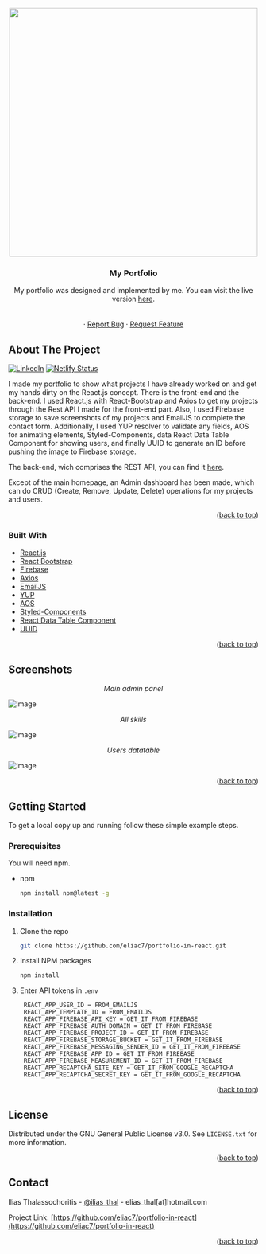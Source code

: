 <div id="top"></div>


<!-- PROJECT LOGO -->
<br />
<div align="center">
  <a href="https://github.com/eliac7/portfolio-in-react">
    <img src="https://iliasdev.eu/share.jpg" width="500">
  </a>

<h3 align="center">My Portfolio</h3>

  <p align="center">
My portfolio was designed and implemented by me. You can visit the live version <a href="https://iliasdev.eu">here</a>.
    <br />
    <br />
    <br />
    ·
    <a href="https://github.com/eliac7/portfolio-in-react/issues">Report Bug</a>
    ·
    <a href="https://github.com/eliac7/portfolio-in-react/issues">Request Feature</a>
  </p>
</div>




<!-- ABOUT THE PROJECT -->
## About The Project

[![LinkedIn][linkedin-shield]][linkedin-url]
[![Netlify Status](https://api.netlify.com/api/v1/badges/781ae27a-367d-46c3-b9d9-26fbbc6801ef/deploy-status)](https://app.netlify.com/sites/ilias-netlify-portfolio/deploys)


I made my portfolio to show what projects I have already worked on and get my hands dirty on the React.js concept. There is the front-end and the back-end. I used React.js with React-Bootstrap and Axios to get my projects through the Rest API I made for the front-end part. Also, I used Firebase storage to save screenshots of my projects and EmailJS to complete the contact form. Additionally, I used YUP resolver to validate any fields, AOS for animating elements, Styled-Components, data React Data Table Component for showing users, and finally UUID to generate an ID before pushing the image to Firebase storage. 

The back-end, wich comprises the REST API, you can find it [here](https://github.com/eliac7/projects-rest-api).

Except of the main homepage, an Admin dashboard has been made, which can do CRUD (Create, Remove, Update, Delete) operations for my projects and users.

<p align="right">(<a href="#top">back to top</a>)</p>



### Built With

* [React.js](https://reactjs.org/)
* [React Bootstrap](https://react-bootstrap.github.io/)
* [Firebase](https://firebase.google.com/)
* [Axios](https://github.com/axios/axios)
* [EmailJS](https://www.emailjs.com/)
* [YUP](https://github.com/jquense/yup)
* [AOS](https://michalsnik.github.io/aos/)
* [Styled-Components](https://styled-components.com/)
* [React Data Table Component](https://github.com/jbetancur/react-data-table-component)
* [UUID](https://github.com/uuidjs/uuid)



<p align="right">(<a href="#top">back to top</a>)</p>


<!-- SCREENSHOT EXAMPLES -->
## Screenshots
<div align="center">
  <i>Main admin panel</i>
</div>

![image](https://i.imgur.com/zaQ1nLW.png)


<div align="center">
  <i>All skills</i>
</div>

![image](https://user-images.githubusercontent.com/26083840/136392835-66b5ae14-cb49-467c-94f0-370e802dbbf4.png)


<div align="center">
  <i>Users datatable</i>
</div>

![image](https://i.imgur.com/ItV6Cf6.jpg)






<p align="right">(<a href="#top">back to top</a>)</p>




<!-- GETTING STARTED -->
## Getting Started

To get a local copy up and running follow these simple example steps.

### Prerequisites

You will need npm.
* npm
  ```sh
  npm install npm@latest -g
  ```

### Installation

1. Clone the repo
   ```sh
   git clone https://github.com/eliac7/portfolio-in-react.git
   ```
2. Install NPM packages
   ```sh
   npm install
   ```
3. Enter API tokens in `.env`
   ```
    REACT_APP_USER_ID = FROM_EMAILJS
    REACT_APP_TEMPLATE_ID = FROM_EMAILJS
    REACT_APP_FIREBASE_API_KEY = GET_IT_FROM_FIREBASE
    REACT_APP_FIREBASE_AUTH_DOMAIN = GET_IT_FROM_FIREBASE
    REACT_APP_FIREBASE_PROJECT_ID = GET_IT_FROM_FIREBASE
    REACT_APP_FIREBASE_STORAGE_BUCKET = GET_IT_FROM_FIREBASE
    REACT_APP_FIREBASE_MESSAGING_SENDER_ID = GET_IT_FROM_FIREBASE
    REACT_APP_FIREBASE_APP_ID = GET_IT_FROM_FIREBASE
    REACT_APP_FIREBASE_MEASUREMENT_ID = GET_IT_FROM_FIREBASE
    REACT_APP_RECAPTCHA_SITE_KEY = GET_IT_FROM_GOOGLE_RECAPTCHA
    REACT_APP_RECAPTCHA_SECRET_KEY = GET_IT_FROM_GOOGLE_RECAPTCHA
   ```

<p align="right">(<a href="#top">back to top</a>)</p>





<!-- LICENSE -->
## License

Distributed under the GNU General Public License v3.0. See `LICENSE.txt` for more information.

<p align="right">(<a href="#top">back to top</a>)</p>



<!-- CONTACT -->
## Contact

Ilias Thalassochoritis - [@ilias_thal](https://twitter.com/ilias_thal) - elias_thal[at]hotmail.com

Project Link: [https://github.com/eliac7/portfolio-in-react](https://github.com/eliac7/portfolio-in-react)

<p align="right">(<a href="#top">back to top</a>)</p>






<!-- MARKDOWN LINKS & IMAGES -->
<!-- https://www.markdownguide.org/basic-syntax/#reference-style-links -->

[linkedin-shield]: https://img.shields.io/badge/-LinkedIn-black.svg?style=for-the-badge&logo=linkedin&colorB=555
[linkedin-url]: https://www.linkedin.com/in/eliac7/
